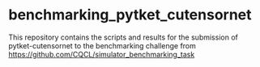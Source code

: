 # benchmarking_pytket_cutensornet
This repository contains the scripts and results for the submission of pytket-cutensornet to the benchmarking challenge from https://github.com/CQCL/simulator_benchmarking_task

